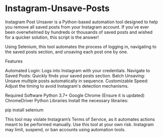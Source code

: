 # Instagram-Unsave-Posts
Instagram Post Unsaver is a Python-based automation tool designed to help you remove all saved posts from your Instagram account. If you’ve ever been overwhelmed by hundreds or thousands of saved posts and wished for a quicker solution, this script is the answer!

Using Selenium, this tool automates the process of logging in, navigating to the saved posts section, and unsaving each post one by one.


Features

Automated Login: Logs into Instagram with your credentials.
Navigate to Saved Posts: Quickly finds your saved posts section.
Batch Unsaving: Unsave multiple posts automatically in sequence.
Customizable Speed: Adjust the timing to avoid Instagram's detection mechanisms.

Required Software
Python 3.7+
Google Chrome (Ensure it is updated)
ChromeDriver
Python Libraries
Install the necessary libraries:

pip install selenium


This tool may violate Instagram’s Terms of Service, as it automates actions meant to be performed manually. Use this tool at your own risk. Instagram may limit, suspend, or ban accounts using automation tools.
